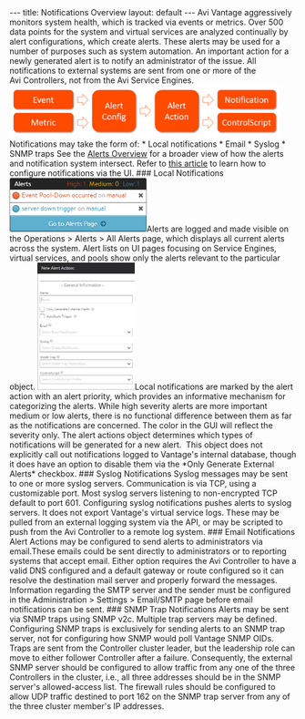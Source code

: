 <html>
 <head></head>
 <body>
  --- title: Notifications Overview layout: default --- Avi Vantage aggressively monitors system health, which is tracked via&nbsp;events or metrics.&nbsp;Over 500 data points for the system and virtual services are analyzed continually by alert configurations, which create alerts. These alerts may be used for a number of purposes such as system automation.&nbsp;An important action for a newly generated alert is to notify an administrator of the issue.&nbsp;All notifications to external systems are sent from one or more of the Avi&nbsp;Controllers, not from the Avi Service Engines. 
  <img src="img/Alert-Workflow.png" alt="Alert Workflow" width="476" height="92"> Notifications may take the form of: * Local notifications * Email * Syslog * SNMP&nbsp;traps See the 
  <a href="/docs/latest">Alerts Overview</a> for a broader view of how the alerts and notification system intersect. Refer to
  <a href="/docs/architectural-overview/operations/notifications/"> this article</a>&nbsp;to learn how to configure notifications via the UI. ### Local Notifications 
  <a href="img/AlertPopup.png"><img src="img/AlertPopup.png" alt="AlertPopup" width="241" height="95"></a>Alerts are logged&nbsp;and made visible on the Operations &gt; Alerts &gt; All Alerts page, which displays&nbsp;all current alerts across the system. Alert lists on&nbsp;UI pages focusing on&nbsp;Service Engines, virtual services, and pools show&nbsp;only the&nbsp;alerts relevant to the&nbsp;particular object. 
  <a href="img/AlertConfigNew-1.png"><img src="img/AlertConfigNew-1.png" alt="AlertConfigNew" width="171" height="223"></a>Local notifications are marked by the alert action with an alert priority, which provides an informative mechanism for categorizing the alerts.&nbsp;While high severity alerts are more important medium or low alerts, there is no functional difference between them as far as the notifications are concerned.&nbsp;The color in the GUI will reflect the severity only. The alert actions object determines which types of notifications will be generated for a new alert.&nbsp; This object does not explicitly call out notifications logged to Vantage's internal&nbsp;database, though it does have an option to disable them via the *Only Generate External Alerts* checkbox. ### Syslog Notifications Syslog messages may be sent to one or more syslog servers.&nbsp;Communication is via TCP, using a customizable port. Most syslog servers listening to non-encrypted TCP default to port 601. Configuring syslog notifications pushes alerts to syslog servers. It does not export Vantage's virtual service logs.&nbsp;These may be pulled from an external logging system via the API, or may be scripted to push from the Avi Controller to a remote log system. ### Email Notifications Alert Actions may be configured to send alerts to administrators via email.These emails could be sent directly to administrators or to reporting systems that accept email. Either option requires the Avi&nbsp;Controller to have a valid DNS configured and a default gateway or route configured so it can resolve the destination mail server and properly forward the messages. Information regarding the SMTP server and the sender must be configured in the Administration &gt; Settings &gt; Email/SMTP page before email notifications can be sent. ### SNMP Trap Notifications Alerts may be sent via SNMP traps using SNMP v2c.&nbsp;Multiple trap servers may be defined. Configuring SNMP traps is exclusively for sending alerts to an SNMP trap server, not for configuring how SNMP would poll Vantage SNMP OIDs. Traps are sent from the Controller cluster leader, but the leadership role can move to either follower Controller after a failure. Consequently, the external SNMP server should be configured to allow traffic from any one of the three Controllers in the cluster, i.e., all three addresses should be in the SNMP server's allowed-access list.&nbsp;The firewall rules should be configured to allow UDP traffic destined to port 162 on the SNMP trap server from any of the three cluster member's IP addresses. &nbsp;
 </body>
</html>